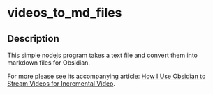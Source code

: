 # videos_to_md_files

## Description

This simple nodejs program takes a text file and convert them into markdown files for Obsidian.

For more please see its accompanying article: [How I Use Obsidian to Stream Videos for Incremental Video](https://www.masterhowtolearn.com/2022-12-29-how-i-use-obsidian-to-stream-videos-for-incremental-video/).
